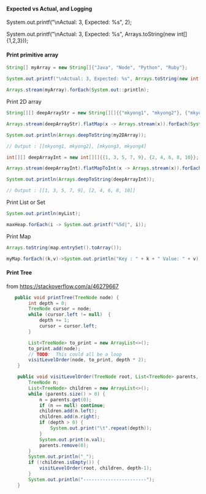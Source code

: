 #### Expected vs Actual, and Logging

System.out.printf("\\nActual: 3, Expected: %s", 2);

System.out.printf("\\nActual: 3, Expected: %s", Arrays.toString(new int\[\]{1,2,3}));

#### Print primitive array

```java
String[] myArray = new String[]{"Java", "Node", "Python", "Ruby"};

System.out.printf("\nActual: 3, Expected: %s", Arrays.toString(new int[]{1,2,3}));

Arrays.stream(myArray).forEach(System.out::println);
```

Print 2D array

```java
String[][] deepArrayStr = new String[][]{{"mkyong1", "mkyong2"}, {"mkyong3", "mkyong4"}};

Arrays.stream(deepArrayStr).flatMap(x -> Arrays.stream(x)).forEach(System.out::println);

System.out.println(Arrays.deepToString(my2DArray));

// Output : [[mkyong1, mkyong2], [mkyong3, mkyong4]

int[][] deepArrayInt = new int[][]{{1, 3, 5, 7, 9}, {2, 4, 6, 8, 10}};

Arrays.stream(deepArrayInt).flatMapToInt(x -> Arrays.stream(x)).forEach(System.out::println);

System.out.println(Arrays.deepToString(deepArrayInt));

// Output : [[1, 3, 5, 7, 9], [2, 4, 6, 8, 10]]
```

Print List or Set

```java
System.out.println(myList);

maxHeap.forEach(i -> System.out.printf("%5d|", i));
```

Print Map

```java
Arrays.toString(map.entrySet().toArray());

myMap.forEach((k,v)->System.out.println("Key : " + k + " Value: " + v));
```

#### Print Tree
from https://stackoverflow.com/a/46279667
```java
   public void printTree(TreeNode node) {
        int depth = 0;
        TreeNode cursor = node;
        while (cursor.left != null)  {
            depth += 1;
            cursor = cursor.left;
        }

        List<TreeNode> to_print = new ArrayList<>();
        to_print.add(node);
        // TODO:  This could all be a loop
        visitLevelOrder(node, to_print, depth * 2);
    }

    public void visitLevelOrder(TreeNode root, List<TreeNode> parents, int depth) {
        TreeNode n;
        List<TreeNode> children = new ArrayList<>();
        while (parents.size() > 0) {
            n = parents.get(0);
            if (n == null) continue;
            children.add(n.left);
            children.add(n.right);
            if (depth > 0) {
                System.out.print("\t".repeat(depth));
            }
            System.out.print(n.val);
            parents.remove(0);
        }
        System.out.println("_");
        if (!children.isEmpty()) {
            visitLevelOrder(root, children, depth-1);
        }
        System.out.println("-----------------------");
    }
```
